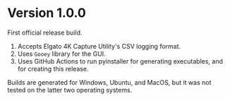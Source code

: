 # Version 1.0.0
First official release build.
1. Accepts Elgato 4K Capture Utility's CSV logging format.
2. Uses `Gooey` library for the GUI.
3. Uses GitHub Actions to run pyinstaller for generating executables, and for creating this release.

Builds are generated for Windows, Ubuntu, and MacOS, but it was not tested on the latter two operating systems.